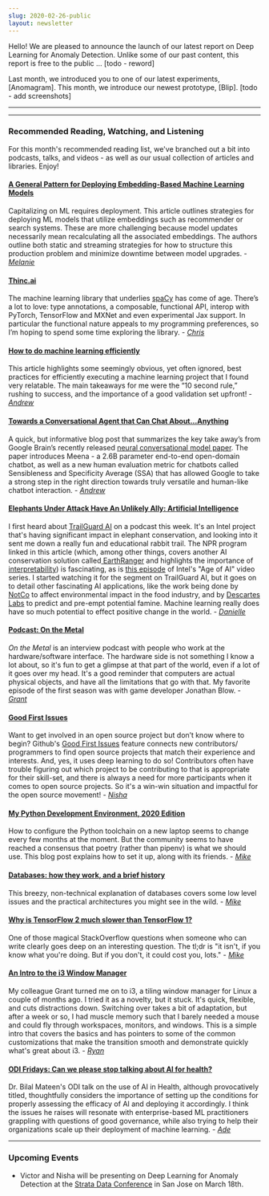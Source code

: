 ```yaml
---
slug: 2020-02-26-public
layout: newsletter
---
```


Hello!  We are pleased to announce the launch of our latest report on Deep Learning for Anomaly Detection.  Unlike some of our past content, this report is free to the public ... [todo - reword]

Last month, we introduced you to one of our latest experiments, [Anomagram].  This month, we introduce our newest prototype, [Blip].  [todo - add screenshots]


---

---

### Recommended Reading, Watching, and Listening

For this month's recommended reading list, we've branched out a bit into podcasts, talks, and videos - as well as our usual collection of articles and libraries. Enjoy!


#### [A General Pattern for Deploying Embedding-Based Machine Learning Models](https://blog.ml6.eu/a-general-pattern-for-deploying-embedding-based-machine-learning-models-bf12e8979070) 

Capitalizing on ML requires deployment. This article outlines strategies for deploying ML models that utilize embeddings such as recommender or search systems. These are more challenging because model updates necessarily mean recalculating all the associated embeddings. The authors outline both static and streaming strategies for how to structure this production problem and minimize downtime between model upgrades.  - *[Melanie](https://www.linkedin.com/in/melanierbeck/)*

#### [Thinc.ai](https://thinc.ai/)

The machine learning library that underlies [spaCy](https://spacy.io/) has come of age. There’s a lot to love: type annotations, a composable, functional API, interop with PyTorch, TensorFlow and MXNet and even experimental Jax support. In particular the functional nature appeals to my programming preferences, so I’m hoping to spend some time exploring the library. - *[Chris](https://twitter.com/_cjwallace)*

#### [How to do machine learning efficiently](https://medium.com/hackernoon/doing-machine-learning-efficiently-8ba9d9bc679d) 

This article highlights some seemingly obvious, yet often ignored, best practices for efficiently executing a machine learning project that I found very relatable. The main takeaways for me were the “10 second rule,” rushing to success, and the importance of a good validation set upfront!  - *[Andrew](https://twitter.com/andrew_reed_r)*

#### [Towards a Conversational Agent that Can Chat About…Anything](https://ai.googleblog.com/2020/01/towards-conversational-agent-that-can.html) 
A quick, but informative blog post that summarizes the key take away’s from Google Brain’s recently released [neural conversational model paper](https://arxiv.org/pdf/2001.09977.pdf). The paper introduces Meena - a 2.6B parameter end-to-end open-domain chatbot, as well as a new human evaluation metric for chatbots called Sensibleness and Specificity Average (SSA) that has allowed Google to take a strong step in the right direction towards truly versatile and human-like chatbot interaction.  - *[Andrew](https://twitter.com/andrew_reed_r)*

#### [Elephants Under Attack Have An Unlikely Ally: Artificial Intelligence](https://www.npr.org/2019/10/25/760487476/elephants-under-attack-have-an-unlikely-ally-artificial-intelligence)  

I first heard about [TrailGuard AI](https://www.resolve.ngo/trailguard.htm) on a podcast this week. It's an Intel project that's having significant impact in elephant conservation, and looking into it sent me down a really fun and educational rabbit trail. The NPR program linked in this article (which, among other things, covers another AI conservation solution called[ EarthRanger](https://earthranger.com/) and highlights the importance of [interpretability](https://blog.fastforwardlabs.com/2018/07/31/progress-in-machine-learning-interpretability.html)) is fascinating, as is [this episode](https://www.youtube.com/watch?v=0wy4u34fii4) of Intel's "Age of AI" video series. I started watching it for the segment on TrailGuard AI, but it goes on to detail other fascinating AI applications, like the work being done by [NotCo](http://www.notco.com/) to affect environmental impact in the food industry, and by [Descartes Labs](https://www.descarteslabs.com/) to predict and pre-empt potential famine. Machine learning really does have so much potential to effect positive change in the world. -  *[Danielle](https://www.linkedin.com/in/daniellethorp/)*

#### [Podcast: On the Metal](https://oxide.computer/blog/on-the-metal-9-jonathan-blow/)

*On the Metal* is an interview podcast with people who work at the hardware/software interface. The hardware side is not something I know a lot about, so it's fun to get a glimpse at that part of the world, even if a lot of it goes over my head. It's a good reminder that computers are actual physical objects, and have all the limitations that go with that. My favorite episode of the first season was with game developer Jonathan Blow. - *[Grant](https://twitter.com/GrantCuster)*

#### [Good First Issues](https://github.blog/2020-01-22-how-we-built-good-first-issues/)

Want to get involved in an open source project but don’t know where to begin?
Github's [Good First Issues](https://github.blog/2020-01-22-how-we-built-good-first-issues/)
feature connects new contributors/ programmers to find open source
projects that match their experience and interests. And, yes, it uses deep learning to do so!
Contributors often have trouble figuring out which project to be contributing to that is appropriate for their skill-set, and there is always a need for more participants when it comes to open source projects. So it's a win-win situation and impactful for the open source
movement!  -  *[Nisha](https://twitter.com/NishaMuktewar)*

#### [My Python Development Environment, 2020 Edition](https://jacobian.org/2019/nov/11/python-environment-2020/)

How to configure the Python toolchain on a new laptop seems to change every few months at the moment. But the community seems to have reached a consensus that poetry (rather than pipenv) is what we should use. This blog post explains how to set it up, along with its friends.  - *[Mike](https://twitter.com/mikepqr)*

#### [Databases: how they work, and a brief history](https://seldo.com/posts/databases_how_they_work_and_a_brief_history)

This breezy, non-technical explanation of databases covers some low level issues and the practical architectures you might see in the wild.  - *[Mike](https://twitter.com/mikepqr)*

#### [Why is TensorFlow 2 much slower than TensorFlow 1?](https://stackoverflow.com/questions/58441514/why-is-tensorflow-2-much-slower-than-tensorflow-1)

One of those magical StackOverflow questions when someone who can write clearly goes deep on an interesting question. The tl;dr is "it isn't, if you know what you're doing. But if you don't, it could cost you, lots." - *[Mike](https://twitter.com/mikepqr)*

#### [An Intro to the i3 Window Manager](https://fedoramagazine.org/getting-started-i3-window-manager/)

My colleague Grant turned me on to i3, a tiling window manager for Linux a couple of months ago. I tried it as a novelty, but it stuck. It's quick, flexible, and cuts distractions down. Switching over takes a bit of adaptation, but after a week or so, I had muscle memory such that I barely needed a mouse and could fly through workspaces, monitors, and windows. This is a simple intro that covers the basics and has pointers to some of the common customizations that make the transition smooth and demonstrate quickly what's great about i3. - *[Ryan](https://twitter.com/MicallefEsq)*

#### [ODI Fridays: Can we please stop talking about AI for health?]( https://theodi.org/event/odi-fridays-can-we-please-stop-talking-about-ai/)

Dr. Bilal Mateen's ODI talk on the use of AI in Health, although provocatively titled, thoughtfully considers the importance of setting up the conditions for properly assessing the efficacy of AI and deploying it accordingly. I think the issues he raises will resonate with enterprise-based ML practitioners grappling with questions of good governance, while also trying to help their organizations scale up their deployment of machine learning.  - *[Ade](https://twitter.com/Adewunmi)*

---

### Upcoming Events

* Victor and Nisha will be presenting on Deep Learning for Anomaly Detection at the [Strata Data Conference](https://conferences.oreilly.com/strata-data-ai/stai-ca/public/schedule/detail/80421) in San Jose on March 18th.
